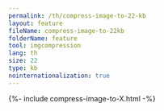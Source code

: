 ```yaml
---
permalink: /th/compress-image-to-22-kb
layout: feature
fileName: compress-image-to-22kb
folderName: feature
tool: imgcompression
lang: th
size: 22
type: kb
nointernationalization: true
---
```

{%- include compress-image-to-X.html -%}       
